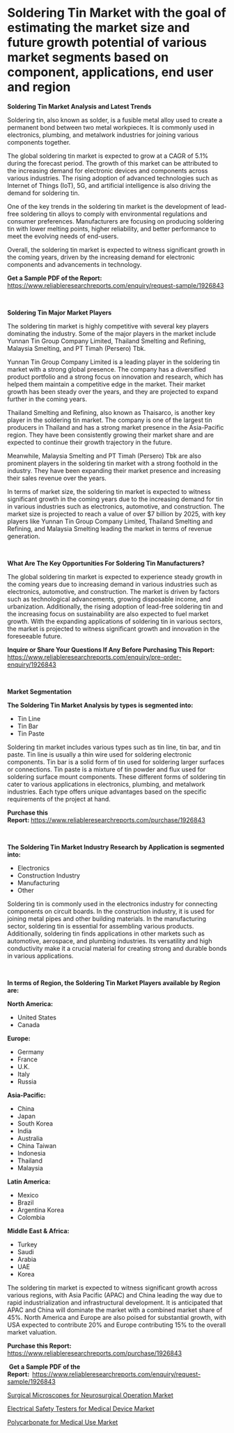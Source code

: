 <p><h1>Soldering Tin Market with the goal of estimating the market size and future growth potential of various market segments based on component, applications, end user and region</h1></p><p><strong>Soldering Tin Market Analysis and Latest Trends</strong></p>
<p><p>Soldering tin, also known as solder, is a fusible metal alloy used to create a permanent bond between two metal workpieces. It is commonly used in electronics, plumbing, and metalwork industries for joining various components together.</p><p>The global soldering tin market is expected to grow at a CAGR of 5.1% during the forecast period. The growth of this market can be attributed to the increasing demand for electronic devices and components across various industries. The rising adoption of advanced technologies such as Internet of Things (IoT), 5G, and artificial intelligence is also driving the demand for soldering tin.</p><p>One of the key trends in the soldering tin market is the development of lead-free soldering tin alloys to comply with environmental regulations and consumer preferences. Manufacturers are focusing on producing soldering tin with lower melting points, higher reliability, and better performance to meet the evolving needs of end-users.</p><p>Overall, the soldering tin market is expected to witness significant growth in the coming years, driven by the increasing demand for electronic components and advancements in technology.</p></p>
<p><strong>Get a Sample PDF of the Report:&nbsp;</strong> <a href="https://www.reliableresearchreports.com/enquiry/request-sample/1926843">https://www.reliableresearchreports.com/enquiry/request-sample/1926843</a></p>
<p>&nbsp;</p>
<p><strong>Soldering Tin Major Market Players</strong></p>
<p><p>The soldering tin market is highly competitive with several key players dominating the industry. Some of the major players in the market include Yunnan Tin Group Company Limited, Thailand Smelting and Refining, Malaysia Smelting, and PT Timah (Persero) Tbk.</p><p>Yunnan Tin Group Company Limited is a leading player in the soldering tin market with a strong global presence. The company has a diversified product portfolio and a strong focus on innovation and research, which has helped them maintain a competitive edge in the market. Their market growth has been steady over the years, and they are projected to expand further in the coming years.</p><p>Thailand Smelting and Refining, also known as Thaisarco, is another key player in the soldering tin market. The company is one of the largest tin producers in Thailand and has a strong market presence in the Asia-Pacific region. They have been consistently growing their market share and are expected to continue their growth trajectory in the future.</p><p>Meanwhile, Malaysia Smelting and PT Timah (Persero) Tbk are also prominent players in the soldering tin market with a strong foothold in the industry. They have been expanding their market presence and increasing their sales revenue over the years.</p><p>In terms of market size, the soldering tin market is expected to witness significant growth in the coming years due to the increasing demand for tin in various industries such as electronics, automotive, and construction. The market size is projected to reach a value of over $7 billion by 2025, with key players like Yunnan Tin Group Company Limited, Thailand Smelting and Refining, and Malaysia Smelting leading the market in terms of revenue generation.</p></p>
<p>&nbsp;</p>
<p><strong>What Are The Key Opportunities For Soldering Tin Manufacturers?</strong></p>
<p><p>The global soldering tin market is expected to experience steady growth in the coming years due to increasing demand in various industries such as electronics, automotive, and construction. The market is driven by factors such as technological advancements, growing disposable income, and urbanization. Additionally, the rising adoption of lead-free soldering tin and the increasing focus on sustainability are also expected to fuel market growth. With the expanding applications of soldering tin in various sectors, the market is projected to witness significant growth and innovation in the foreseeable future.</p></p>
<p><strong>Inquire or Share Your Questions If Any Before Purchasing This Report:</strong> <a href="https://www.reliableresearchreports.com/enquiry/pre-order-enquiry/1926843">https://www.reliableresearchreports.com/enquiry/pre-order-enquiry/1926843</a></p>
<p>&nbsp;</p>
<p><strong>Market Segmentation</strong></p>
<p><strong>The Soldering Tin Market Analysis by types is segmented into:</strong></p>
<p><ul><li>Tin Line</li><li>Tin Bar</li><li>Tin Paste</li></ul></p>
<p><p>Soldering tin market includes various types such as tin line, tin bar, and tin paste. Tin line is usually a thin wire used for soldering electronic components. Tin bar is a solid form of tin used for soldering larger surfaces or connections. Tin paste is a mixture of tin powder and flux used for soldering surface mount components. These different forms of soldering tin cater to various applications in electronics, plumbing, and metalwork industries. Each type offers unique advantages based on the specific requirements of the project at hand.</p></p>
<p><strong>Purchase this Report:&nbsp;</strong><a href="https://www.reliableresearchreports.com/purchase/1926843">https://www.reliableresearchreports.com/purchase/1926843</a></p>
<p>&nbsp;</p>
<p><strong>The Soldering Tin Market Industry Research by Application is segmented into:</strong></p>
<p><ul><li>Electronics</li><li>Construction Industry</li><li>Manufacturing</li><li>Other</li></ul></p>
<p><p>Soldering tin is commonly used in the electronics industry for connecting components on circuit boards. In the construction industry, it is used for joining metal pipes and other building materials. In the manufacturing sector, soldering tin is essential for assembling various products. Additionally, soldering tin finds applications in other markets such as automotive, aerospace, and plumbing industries. Its versatility and high conductivity make it a crucial material for creating strong and durable bonds in various applications.</p></p>
<p>&nbsp;</p>
<p><strong>In terms of Region, the Soldering Tin Market Players available by Region are:</strong></p>
<p>
    <p> <strong> North America: </strong>
        <ul>
            <li>United States</li>
            <li>Canada</li>
        </ul>
        </p> 
    <p> <strong> Europe: </strong>
        <ul>
            <li>Germany</li>
            <li>France</li>
            <li>U.K.</li>
            <li>Italy</li>
            <li>Russia</li>
        </ul>
        </p> 
    <p> <strong> Asia-Pacific: </strong>
        <ul>
            <li>China</li>
            <li>Japan</li>
            <li>South Korea</li>
            <li>India</li>
            <li>Australia</li>
            <li>China Taiwan</li>
            <li>Indonesia</li>
            <li>Thailand</li>
            <li>Malaysia</li>
        </ul>
        </p> 
    <p> <strong> Latin America: </strong>
        <ul>
            <li>Mexico</li>
            <li>Brazil</li>
            <li>Argentina Korea</li>
            <li>Colombia</li>
        </ul>
        </p> 
    <p> <strong> Middle East & Africa: </strong>
        <ul>
            <li>Turkey</li>
            <li>Saudi</li>
            <li>Arabia</li>
            <li>UAE</li>
            <li>Korea</li>
        </ul>
    </p>
    </p>
<p><p>The soldering tin market is expected to witness significant growth across various regions, with Asia Pacific (APAC) and China leading the way due to rapid industrialization and infrastructural development. It is anticipated that APAC and China will dominate the market with a combined market share of 45%. North America and Europe are also poised for substantial growth, with USA expected to contribute 20% and Europe contributing 15% to the overall market valuation.</p></p>
<p><strong>Purchase this Report: </strong><a href="https://www.reliableresearchreports.com/purchase/1926843">https://www.reliableresearchreports.com/purchase/1926843</a></p>
<p>&nbsp;<strong>Get a Sample PDF of the Report:&nbsp;&nbsp;</strong><a href="https://www.reliableresearchreports.com/enquiry/request-sample/1926843">https://www.reliableresearchreports.com/enquiry/request-sample/1926843</a></p>
<p><strong></strong></p>
<p><p><a href="https://view.publitas.com/reportprime-1/surgical-microscopes-for-neurosurgical-operation-market-size-growing-and-forecasted-for-period-from-2023-2030-and-provides-complete-market-analysis-of-this-market/">Surgical Microscopes for Neurosurgical Operation Market</a></p><p><a href="https://view.publitas.com/reportprime-1/electrical-safety-testers-for-medical-device-market-analysis-and-market-size-global-industry-overview-market-segmentation-and-forecast-2023-to-2030/">Electrical Safety Testers for Medical Device Market</a></p><p><a href="https://view.publitas.com/reportprime-1/polycarbonate-for-medical-use-market-with-the-goal-of-estimating-the-market-size-and-future-growth-potential-of-various-market-segments-based-on-component-applications-end-user-and-region/">Polycarbonate for Medical Use Market</a></p></p>